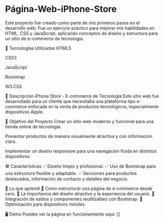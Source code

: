 # Página-Web-iPhone-Store

Este proyecto fue creado como parte de mis primeros pasos en el desarrollo web. Fue un ejercicio práctico para mejorar mis habilidades en HTML, CSS y JavaScript, aplicando conceptos de diseño y estructura para un sitio de e-commerce de tecnología.

🚀 Tecnologías Utilizadas
HTML5

CSS3

JavaScript

Bootstrap

W3.CSS

📌 Descripción
iPhone Store - E-commerce de Tecnología
Este sitio web fue desarrollado para un cliente que necesitaba una plataforma tipo e-commerce enfocada en la venta de productos tecnológicos, especialmente dispositivos Apple.

📌 Objetivo del Proyecto
Crear un sitio web moderno y funcional para una tienda online de tecnología.

Presentar productos de manera visualmente atractiva y con información clara.

Implementar un diseño responsive para una navegación fluida en distintos dispositivos.

🛠️ Características
✅ Diseño limpio y profesional.
✅ Uso de Bootstrap para una estructura flexible y adaptable.
✅ Secciones para productos destacados, información de contacto y detalles del negocio.

🚀 Lo que aprendí
🔹 Cómo estructurar una página de e-commerce desde cero.
🔹 La importancia del diseño atractivo y la experiencia del usuario.
🔹 Integración de estilos y componentes reutilizables con Bootstrap.
🔹 Optimización para dispositivos móviles.

🖥️ Demo
Puedes ver la página en funcionamiento aquí: []
